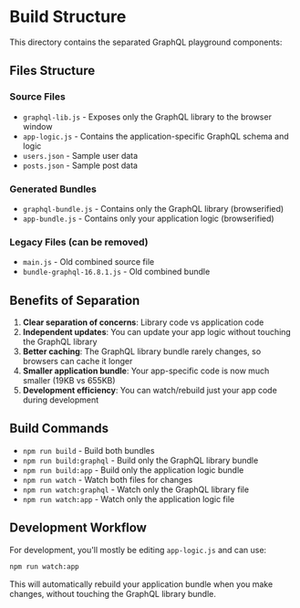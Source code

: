 # Build Structure

This directory contains the separated GraphQL playground components:

## Files Structure

### Source Files
- `graphql-lib.js` - Exposes only the GraphQL library to the browser window
- `app-logic.js` - Contains the application-specific GraphQL schema and logic
- `users.json` - Sample user data
- `posts.json` - Sample post data

### Generated Bundles
- `graphql-bundle.js` - Contains only the GraphQL library (browserified)
- `app-bundle.js` - Contains only your application logic (browserified)

### Legacy Files (can be removed)
- `main.js` - Old combined source file
- `bundle-graphql-16.8.1.js` - Old combined bundle

## Benefits of Separation

1. **Clear separation of concerns**: Library code vs application code
2. **Independent updates**: You can update your app logic without touching the GraphQL library
3. **Better caching**: The GraphQL library bundle rarely changes, so browsers can cache it longer
4. **Smaller application bundle**: Your app-specific code is now much smaller (19KB vs 655KB)
5. **Development efficiency**: You can watch/rebuild just your app code during development

## Build Commands

- `npm run build` - Build both bundles
- `npm run build:graphql` - Build only the GraphQL library bundle
- `npm run build:app` - Build only the application logic bundle
- `npm run watch` - Watch both files for changes
- `npm run watch:graphql` - Watch only the GraphQL library file
- `npm run watch:app` - Watch only the application logic file

## Development Workflow

For development, you'll mostly be editing `app-logic.js` and can use:
```bash
npm run watch:app
```

This will automatically rebuild your application bundle when you make changes, without touching the GraphQL library bundle. 